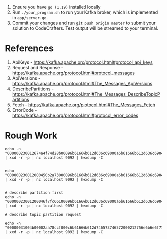 1. Ensure you have `go (1.19)` installed locally
2. Run `./your_program.sh` to run your Kafka broker, which is implemented in
   `app/server.go`.
3. Commit your changes and run `git push origin master` to submit your solution
   to CodeCrafters. Test output will be streamed to your terminal.


# References

1. ApiKeys - https://kafka.apache.org/protocol.html#protocol_api_keys
1. Request and Response - https://kafka.apache.org/protocol.html#protocol_messages
1. ApiVersions - https://kafka.apache.org/protocol.html#The_Messages_ApiVersions
1. DescribePartitions - https://kafka.apache.org/protocol.html#The_Messages_DescribeTopicPartitions
1. Fetch - https://kafka.apache.org/protocol.html#The_Messages_Fetch
1. ErrorCode - https://kafka.apache.org/protocol.html#protocol_error_codes


# Rough Work

```shell
echo -n "000000230012674a4f74d28b00096b61666b612d636c69000a6b61666b612d636c6904302e3100" | xxd -r -p | nc localhost 9092 | hexdump -C


echo "000000230012000450b2a73000096b61666b612d636c69000a6b61666b612d636c6904302e3100" | xxd -r -p | nc localhost 9092 | hexdump -C


# describe partition first
echo -n "00000023001200046f7fc66100096b61666b612d636c69000a6b61666b612d636c6904302e3100" | xxd -r -p | nc localhost 9092 | hexdump -C

# describe topic partition request

echo -n "00000031004b00002aa78ccf000c6b61666b612d746573746572000212756e6b6e6f776e2d746f7069632d7175780000000001ff00" | xxd -r -p | nc localhost 9092 | hexdump -C
```
